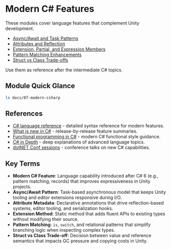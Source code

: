 # Modern C# Features

These modules cover language features that complement Unity development.

- [Async/Await and Task Patterns](async-await-task-patterns.md)
- [Attributes and Reflection](attributes-and-reflection.md)
- [Extension, Partial, and Expression Members](extension-partial-expression-members.md)
- [Pattern Matching Enhancements](pattern-matching.md)
- [Struct vs Class Trade-offs](struct-vs-class.md)

Use them as reference after the intermediate C# topics.

## Module Quick Glance
```bash
ls docs/07-modern-csharp
```






## References
- [C# language reference](https://learn.microsoft.com/en-us/dotnet/csharp/language-reference/) - detailed syntax reference for modern features.
- [What is new in C#](https://learn.microsoft.com/en-us/dotnet/csharp/whats-new/) - release-by-release feature summaries.
- [Functional programming in C#](https://learn.microsoft.com/en-us/dotnet/csharp/fundamentals/functional/) - modern C# functional style guidance.
- [C# in Depth](https://csharpindepth.com/) - deep explanations of advanced language topics.
- [dotNET Conf sessions](https://www.youtube.com/playlist?list=PLdo4fOcmZ0oU_Prec7F2sS8aPguM9wRCU) - conference talks on new C# capabilities.
## Key Terms
- **Modern C# Feature**: Language capability introduced after C# 6 (e.g., pattern matching, records) that improves expressiveness in Unity projects.
- **Async/Await Pattern**: Task-based asynchronous model that keeps Unity tooling and editor extensions responsive during I/O.
- **Attribute Metadata**: Declarative annotations that drive reflection-based systems, editor tooling, and serialization hooks.
- **Extension Method**: Static method that adds fluent APIs to existing types without modifying their source.
- **Pattern Matching**: `is`, `switch`, and relational patterns that simplify branching logic when inspecting complex types.
- **Struct vs Class Trade-off**: Decision between value and reference semantics that impacts GC pressure and copying costs in Unity.
